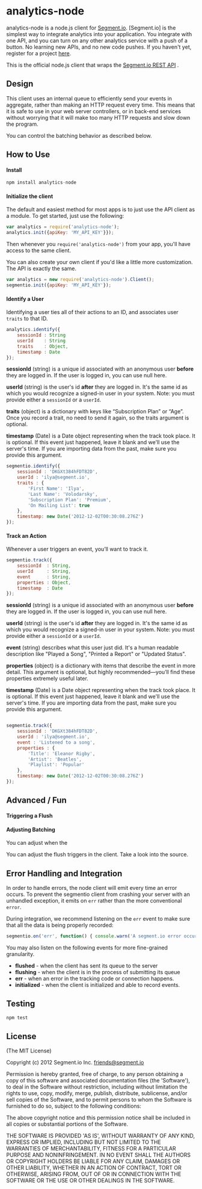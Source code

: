 analytics-node
==============

analytics-node is a node.js client for [Segment.io](https://segment.io). [Segment.io] is the simplest way to integrate analytics into your application. You integrate with one API, and you can turn on any other analytics service with a push of a button. No learning new APIs, and no new code pushes. If you haven't yet,
register for a project [here](https://segment.io).

This is the official node.js client that wraps the [Segment.io REST API](https://segment.io/docs) .

## Design

This client uses an internal queue to efficiently send your events in aggregate, rather than making an HTTP
request every time. This means that it is safe to use in your web server controllers, or in back-end services
without worrying that it will make too many HTTP requests and slow down the program.

You can control the batching behavior as described below.

## How to Use

#### Install

```javascript
npm install analytics-node
```
#### Initialize the client

The default and easiest method for most apps is to just use the API client as a module. To get started, just use the following:

```javascript
var analytics = require('analytics-node');
analytics.init({apiKey: 'MY_API_KEY'}});
```
Then whenever you `require('analytics-node')` from your app, you'll have access to the same client.

You can also create your own client if you'd like a little more customization. The API is exactly the same.
```javascript
var analytics = new require('analytics-node').Client();
segmentio.init({apiKey: 'MY_API_KEY'});
```

#### Identify a User

Identifying a user ties all of their actions to an ID, and associates user `traits` to that ID.

```javascript
analytics.identify({
    sessionId : String
    userId    : String
    traits    : Object,
    timestamp : Date
});
```

**sessionId** (string) is a unique id associated with an anonymous user **before** they are logged in. If the user
is logged in, you can use null here.

**userId** (string) is the user's id **after** they are logged in. It's the same id as which you would recognize a signed-in user in your system. Note: you must provide either a `sessionId` or a `userId`.

**traits** (object) is a dictionary with keys like “Subscription Plan” or “Age”. Once you record a trait, no need to send it again, so the traits argument is optional.

**timestamp** (Date) is a Date object representing when the track took place. It is optional. If this event just happened, leave it blank and we'll use the server's time. If you are importing data from the past, make sure you provide this argument.

```javascript
segmentio.identify({
    sessionId : 'DKGXt384hFDT82D',
    userId : 'ilya@segment.io',
    traits : {
        'First Name': 'Ilya',
        'Last Name': 'Volodarsky',
        'Subscription Plan': 'Premium',
        'On Mailing List': true
    },
    timestamp: new Date('2012-12-02T00:30:08.276Z')
});

```

#### Track an Action

Whenever a user triggers an event, you’ll want to track it.

```javascript
segmentio.track({
    sessionId  : String,
    userId     : String,
    event      : String,
    properties : Object,
    timestamp  : Date
});
```

**sessionId** (string) is a unique id associated with an anonymous user **before** they are logged in. If the user
is logged in, you can use null here.

**userId** (string) is the user's id **after** they are logged in. It's the same id as which you would recognize a signed-in user in your system. Note: you must provide either a `sessionId` or a `userId`.

**event** (string) describes what this user just did. It's a human readable description like "Played a Song", "Printed a Report" or "Updated Status".

**properties** (object) is a dictionary with items that describe the event in more detail. This argument is optional, but highly recommended—you’ll find these properties extremely useful later.

**timestamp** (Date) is a Date object representing when the track took place. It is optional. If this event just happened, leave it blank and we'll use the server's time. If you are importing data from the past, make sure you provide this argument.

```javascript

segmentio.track({
    sessionId : 'DKGXt384hFDT82D',
    userId : 'ilya@segment.io',
    event : 'Listened to a song',
    properties : {
        'Title': 'Eleanor Rigby',
        'Artist': 'Beatles',
        'Playlist': 'Popular'
    },
    timestamp: new Date('2012-12-02T00:30:08.276Z')
});
```

## Advanced / Fun

#### Triggering a Flush


#### Adjusting Batching

You can adjust when the

You can adjust the flush triggers in the client. Take a look into the source.

## Error Handling and Integration

In order to handle errors, the node client will emit every time an error occurs. To prevent the segmentio client from crashing your server with an unhandled exception, it emits on `err` rather than the more conventional `error`.

During integration, we recommend listening on the `err` event to make sure that all the data is being properly recorded:
```javascript
segmentio.on('err', function() { console.warn('A segment.io error occured', err); });
```
You may also listen on the following events for more fine-grained granularity.

* **flushed** - when the client has sent its queue to the server
* **flushing** - when the client is in the process of submitting its queue
* **err** - when an error in the tracking code or connection happens.
* **initialized** - when the client is initialized and able to record events.

## Testing

```javascript
npm test
```

## License

(The MIT License)

Copyright (c) 2012 Segment.io Inc. <friends@segment.io>

Permission is hereby granted, free of charge, to any person obtaining a copy of this software and associated documentation files (the 'Software'), to deal in the Software without restriction, including without limitation the rights to use, copy, modify, merge, publish, distribute, sublicense, and/or sell copies of the Software, and to permit persons to whom the Software is furnished to do so, subject to the following conditions:

The above copyright notice and this permission notice shall be included in all copies or substantial portions of the Software.

THE SOFTWARE IS PROVIDED 'AS IS', WITHOUT WARRANTY OF ANY KIND, EXPRESS OR IMPLIED, INCLUDING BUT NOT LIMITED TO THE WARRANTIES OF MERCHANTABILITY, FITNESS FOR A PARTICULAR PURPOSE AND NONINFRINGEMENT. IN NO EVENT SHALL THE AUTHORS OR COPYRIGHT HOLDERS BE LIABLE FOR ANY CLAIM, DAMAGES OR OTHER LIABILITY, WHETHER IN AN ACTION OF CONTRACT, TORT OR OTHERWISE, ARISING FROM, OUT OF OR IN CONNECTION WITH THE SOFTWARE OR THE USE OR OTHER DEALINGS IN THE SOFTWARE.